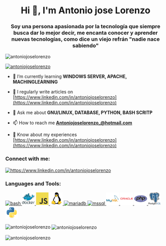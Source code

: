 <h1 align="center">Hi 👋, I'm Antonio jose Lorenzo</h1>
<h3 align="center">Soy una persona apasionada por la tecnología que siempre busca dar lo mejor decir, me encanta conocer y aprender nuevas tecnologías, como dice un viejo refrán "nadie nace sabiendo"</h3>

<p align="left"> <img src="https://komarev.com/ghpvc/?username=antoniojoselorenzo&label=Profile%20views&color=0e75b6&style=flat" alt="antoniojoselorenzo" /> </p>

<p align="left"> <a href="https://github.com/ryo-ma/github-profile-trophy"><img src="https://github-profile-trophy.vercel.app/?username=antoniojoselorenzo" alt="antoniojoselorenzo" /></a> </p>

- 🌱 I’m currently learning **WINDOWS SERVER, APACHE, MACHINGLEARNING**

- 📝 I regularly write articles on [https://www.linkedin.com/in/antoniojoselorenzo](https://www.linkedin.com/in/antoniojoselorenzo)

- 💬 Ask me about **GNU/LINUX, DATABASE, PYTHON, BASH SCRITP**

- 📫 How to reach me **Antoniojoselorenzo_@hotmail.com**

- 📄 Know about my experiences [https://www.linkedin.com/in/antoniojoselorenzo](https://www.linkedin.com/in/antoniojoselorenzo)

<h3 align="left">Connect with me:</h3>
<p align="left">
<a href="https://linkedin.com/in/https://www.linkedin.com/in/antoniojoselorenzo" target="blank"><img align="center" src="https://raw.githubusercontent.com/rahuldkjain/github-profile-readme-generator/master/src/images/icons/Social/linked-in-alt.svg" alt="https://www.linkedin.com/in/antoniojoselorenzo" height="30" width="40" /></a>
</p>

<h3 align="left">Languages and Tools:</h3>
<p align="left"> <a href="https://www.gnu.org/software/bash/" target="_blank" rel="noreferrer"> <img src="https://www.vectorlogo.zone/logos/gnu_bash/gnu_bash-icon.svg" alt="bash" width="40" height="40"/> </a> <a href="https://www.docker.com/" target="_blank" rel="noreferrer"> <img src="https://raw.githubusercontent.com/devicons/devicon/master/icons/docker/docker-original-wordmark.svg" alt="docker" width="40" height="40"/> </a> <a href="https://developer.mozilla.org/en-US/docs/Web/JavaScript" target="_blank" rel="noreferrer"> <img src="https://raw.githubusercontent.com/devicons/devicon/master/icons/javascript/javascript-original.svg" alt="javascript" width="40" height="40"/> </a> <a href="https://www.linux.org/" target="_blank" rel="noreferrer"> <img src="https://raw.githubusercontent.com/devicons/devicon/master/icons/linux/linux-original.svg" alt="linux" width="40" height="40"/> </a> <a href="https://mariadb.org/" target="_blank" rel="noreferrer"> <img src="https://www.vectorlogo.zone/logos/mariadb/mariadb-icon.svg" alt="mariadb" width="40" height="40"/> </a> <a href="https://www.microsoft.com/en-us/sql-server" target="_blank" rel="noreferrer"> <img src="https://www.svgrepo.com/show/303229/microsoft-sql-server-logo.svg" alt="mssql" width="40" height="40"/> </a> <a href="https://www.mysql.com/" target="_blank" rel="noreferrer"> <img src="https://raw.githubusercontent.com/devicons/devicon/master/icons/mysql/mysql-original-wordmark.svg" alt="mysql" width="40" height="40"/> </a> <a href="https://www.oracle.com/" target="_blank" rel="noreferrer"> <img src="https://raw.githubusercontent.com/devicons/devicon/master/icons/oracle/oracle-original.svg" alt="oracle" width="40" height="40"/> </a> <a href="https://www.php.net" target="_blank" rel="noreferrer"> <img src="https://raw.githubusercontent.com/devicons/devicon/master/icons/php/php-original.svg" alt="php" width="40" height="40"/> </a> <a href="https://www.postgresql.org" target="_blank" rel="noreferrer"> <img src="https://raw.githubusercontent.com/devicons/devicon/master/icons/postgresql/postgresql-original-wordmark.svg" alt="postgresql" width="40" height="40"/> </a> <a href="https://www.python.org" target="_blank" rel="noreferrer"> <img src="https://raw.githubusercontent.com/devicons/devicon/master/icons/python/python-original.svg" alt="python" width="40" height="40"/> </a> </p>

<p><img align="left" src="https://github-readme-stats.vercel.app/api/top-langs?username=antoniojoselorenzo&show_icons=true&locale=en&layout=compact" alt="antoniojoselorenzo" /></p>

<p>&nbsp;<img align="center" src="https://github-readme-stats.vercel.app/api?username=antoniojoselorenzo&show_icons=true&locale=en" alt="antoniojoselorenzo" /></p>

<p><img align="center" src="https://github-readme-streak-stats.herokuapp.com/?user=antoniojoselorenzo&" alt="antoniojoselorenzo" /></p>

